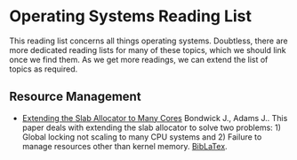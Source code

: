 # Operating Systems Reading List

This reading list concerns all things operating systems. Doubtless, there are more dedicated reading lists for many of these topics, which we should link once we find them. As we get more readings, we can extend the list of topics as required.

## Resource Management

- [Extending the Slab Allocator to Many Cores](./assets/slab_allocator_extension.md) Bondwick J., Adams J.. This paper deals with extending the slab allocator to solve two problems: 1) Global locking not scaling to many CPU systems and 2) Failure to manage resources other than kernel memory. [BibLaTex](./assets/slab_allocator_extension.bib).
